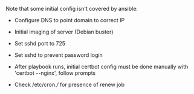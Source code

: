 Note that some initial config isn't covered by ansible:

- Configure DNS to point domain to correct IP
- Initial imaging of server (Debian buster)
- Set sshd port to 725
- Set sshd to prevent password login

- After playbook runs, initial certbot config must be done manually with 'certbot --nginx', follow prompts
- Check /etc/cron.*/* for presence of renew job